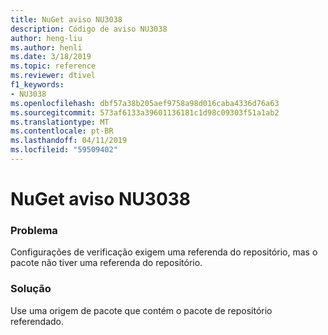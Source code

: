 ```yaml
---
title: NuGet aviso NU3038
description: Código de aviso NU3038
author: heng-liu
ms.author: henli
ms.date: 3/18/2019
ms.topic: reference
ms.reviewer: dtivel
f1_keywords:
- NU3038
ms.openlocfilehash: dbf57a38b205aef9758a98d016caba4336d76a63
ms.sourcegitcommit: 573af6133a39601136181c1d98c09303f51a1ab2
ms.translationtype: MT
ms.contentlocale: pt-BR
ms.lasthandoff: 04/11/2019
ms.locfileid: "59509402"
---
```

# <a name="nuget-warning-nu3038"></a>NuGet aviso NU3038

### <a name="issue"></a>Problema

Configurações de verificação exigem uma referenda do repositório, mas o pacote não tiver uma referenda do repositório.


### <a name="solution"></a>Solução

Use uma origem de pacote que contém o pacote de repositório referendado.  